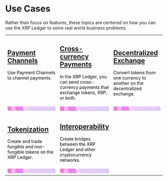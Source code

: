 # Use Cases

Rather than focus on features, these topics are centered on how you can use the XRP Ledger to solve real world business problems.

<table>
<colgroup>
  <col width="34%">
  <col width="33%">
  <col width="33%">
</colgroup>  
<tr>
<td>
<font color="black">
<h2>
<a href="payment-channels.md">Payment Channels</a>
</h2>
<p>
Use Payment Channels to channel payments.</p>
<br/><br/><br/>
</font>
</td>
<td>
<font color="black">
<h2>
<a href="cross-currency-payments.md">Cross-currency Payments</a>
</h2>
<p>
In the XRP Ledger, you can send cross-currency payments that exchange tokens, XRP, or both.</p>
</font>
</td>
<td>
<font color="black">
<h2>
<a href="decentralized-exchange.md">Decentralized Exchange</a>
</h2>
<p>
Convert tokens from one currency to another on the decentralized exchange.
</p>
</font>
</td>
</tr>
<tr>
<td>
<img src="../img/card-dingbat-sample.png">
</td>
<td>
<img src="../img/card-dingbat-sample.png">
</td>
<td>
<img src="../img/card-dingbat-sample.png">
</td>
</tr>
<!-- Second Row -->
<tr>
<td>
<font color="black">
<h2>
<a href="tokenization.md">Tokenization</a>
</h2>
<p>
Create and trade fungible and non-fungible tokens on the XRP Ledger.
</p>
</font>
</td>
<td>
<font color="black">
<h2>
<a href="interoperability.md">Interoperability</a>
</h2>
<p>
Create bridges between the XRP Ledger and other cryptocurrency networks.
</p>
</font>
</td>
</tr>
<tr>
<td>
<img src="../img/card-dingbat-sample.png">
</td>
<td>
<img src="../img/card-dingbat-sample.png">
</td>

</tr>
</table>